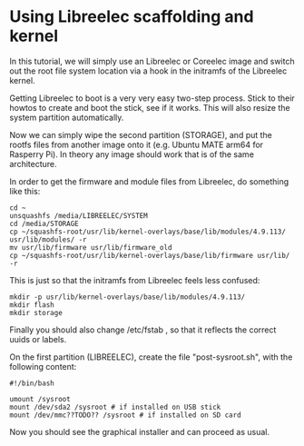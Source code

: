 Using Libreelec scaffolding and kernel
=====================================

In this tutorial, we will simply use an Libreelec or Coreelec image and switch out the root file system location via a hook in the initramfs of the Libreelec kernel. 

Getting Libreelec to boot is a very very easy two-step process. Stick to their howtos to create and boot the stick, see if it works. This will also resize the system partition automatically.

Now we can simply wipe the second partition (STORAGE), and put the rootfs files from another image onto it (e.g. Ubuntu MATE arm64 for Rasperry Pi). In theory any image should work that is of the same architecture.

In order to get the firmware and module files from Libreelec, do something like this:

```
cd ~
unsquashfs /media/LIBREELEC/SYSTEM
cd /media/STORAGE
cp ~/squashfs-root/usr/lib/kernel-overlays/base/lib/modules/4.9.113/ usr/lib/modules/ -r
mv usr/lib/firmware usr/lib/firmware_old
cp ~/squashfs-root/usr/lib/kernel-overlays/base/lib/firmware usr/lib/ -r
```

This is just so that the initramfs from Libreelec feels less confused:
```
mkdir -p usr/lib/kernel-overlays/base/lib/modules/4.9.113/
mkdir flash
mkdir storage
```

Finally you should also change /etc/fstab , so that it reflects the correct uuids or labels.


On the first partition (LIBREELEC), create the file "post-sysroot.sh", with the following content:

```
#!/bin/bash

umount /sysroot
mount /dev/sda2 /sysroot # if installed on USB stick
mount /dev/mmc??TODO?? /sysroot # if installed on SD card
```

Now you should see the graphical installer and can proceed as usual.
